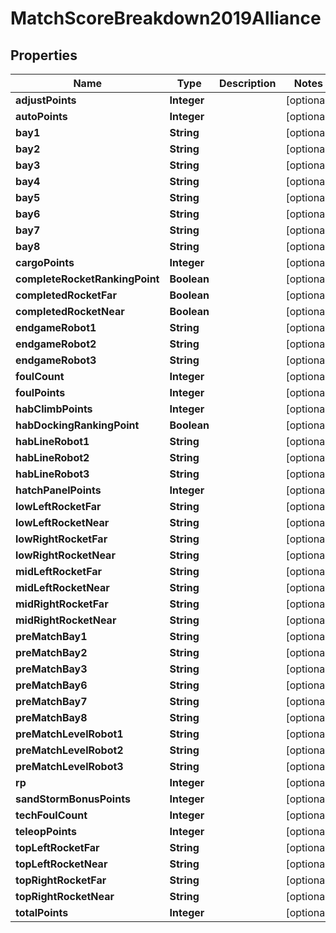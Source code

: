 

# MatchScoreBreakdown2019Alliance

## Properties

Name | Type | Description | Notes
------------ | ------------- | ------------- | -------------
**adjustPoints** | **Integer** |  |  [optional]
**autoPoints** | **Integer** |  |  [optional]
**bay1** | **String** |  |  [optional]
**bay2** | **String** |  |  [optional]
**bay3** | **String** |  |  [optional]
**bay4** | **String** |  |  [optional]
**bay5** | **String** |  |  [optional]
**bay6** | **String** |  |  [optional]
**bay7** | **String** |  |  [optional]
**bay8** | **String** |  |  [optional]
**cargoPoints** | **Integer** |  |  [optional]
**completeRocketRankingPoint** | **Boolean** |  |  [optional]
**completedRocketFar** | **Boolean** |  |  [optional]
**completedRocketNear** | **Boolean** |  |  [optional]
**endgameRobot1** | **String** |  |  [optional]
**endgameRobot2** | **String** |  |  [optional]
**endgameRobot3** | **String** |  |  [optional]
**foulCount** | **Integer** |  |  [optional]
**foulPoints** | **Integer** |  |  [optional]
**habClimbPoints** | **Integer** |  |  [optional]
**habDockingRankingPoint** | **Boolean** |  |  [optional]
**habLineRobot1** | **String** |  |  [optional]
**habLineRobot2** | **String** |  |  [optional]
**habLineRobot3** | **String** |  |  [optional]
**hatchPanelPoints** | **Integer** |  |  [optional]
**lowLeftRocketFar** | **String** |  |  [optional]
**lowLeftRocketNear** | **String** |  |  [optional]
**lowRightRocketFar** | **String** |  |  [optional]
**lowRightRocketNear** | **String** |  |  [optional]
**midLeftRocketFar** | **String** |  |  [optional]
**midLeftRocketNear** | **String** |  |  [optional]
**midRightRocketFar** | **String** |  |  [optional]
**midRightRocketNear** | **String** |  |  [optional]
**preMatchBay1** | **String** |  |  [optional]
**preMatchBay2** | **String** |  |  [optional]
**preMatchBay3** | **String** |  |  [optional]
**preMatchBay6** | **String** |  |  [optional]
**preMatchBay7** | **String** |  |  [optional]
**preMatchBay8** | **String** |  |  [optional]
**preMatchLevelRobot1** | **String** |  |  [optional]
**preMatchLevelRobot2** | **String** |  |  [optional]
**preMatchLevelRobot3** | **String** |  |  [optional]
**rp** | **Integer** |  |  [optional]
**sandStormBonusPoints** | **Integer** |  |  [optional]
**techFoulCount** | **Integer** |  |  [optional]
**teleopPoints** | **Integer** |  |  [optional]
**topLeftRocketFar** | **String** |  |  [optional]
**topLeftRocketNear** | **String** |  |  [optional]
**topRightRocketFar** | **String** |  |  [optional]
**topRightRocketNear** | **String** |  |  [optional]
**totalPoints** | **Integer** |  |  [optional]



